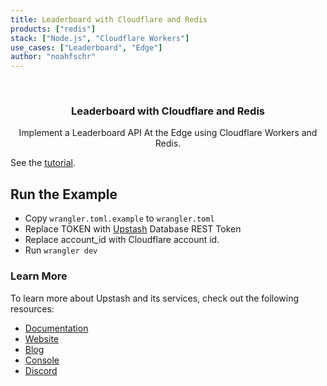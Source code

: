 ```yaml
---
title: Leaderboard with Cloudflare and Redis
products: ["redis"]
stack: ["Node.js", "Cloudflare Workers"]
use_cases: ["Leaderboard", "Edge"]
author: "noahfschr"
---
```



<br />
<div align="center">

  <h3 align="center">Leaderboard with Cloudflare and Redis</h3>

  <p align="center">
    Implement a Leaderboard API At the Edge using Cloudflare Workers and Redis.
  </p>
</div>

See the [tutorial](https://docs.upstash.com/tutorials/edge_leaderboard).

## Run the Example
- Copy `wrangler.toml.example` to `wrangler.toml`
- Replace TOKEN with [Upstash](https://upstash.com) Database REST Token
- Replace account_id with Cloudflare account id.
- Run `wrangler dev`

### Learn More

To learn more about Upstash and its services, check out the following resources:

- [Documentation](https://docs.upstash.com)
- [Website](https://upstash.com)
- [Blog](https://upstash.com/blog)
- [Console](https://console.upstash.com)
- [Discord](https://upstash.com/discord)
